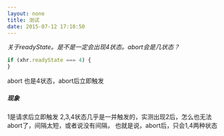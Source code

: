 ```yaml
---
layout: none
title: 测试
date: 2015-07-12 17:10:50
---
```



*关于readyState。是不是一定会出现4状态。abort会是几状态？*
```javascript
if (xhr.readyState === 4) {
}
```

abort 也是4状态，abort后立即触发

##### 现象
1是请求后立即触发
2,3,4状态几乎是一并触发的，实测出现2后，怎么也无法abort了，间隔太短，或者说没有间隔，
也就是说，abort后，只会1,4两种状态
